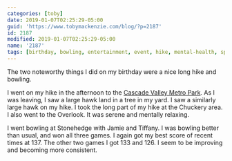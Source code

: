 ```yaml
---
categories: [toby]
date: 2019-01-07T02:25:29-05:00
guid: 'https://www.tobymackenzie.com/blog/?p=2187'
id: 2187
modified: 2019-01-07T02:25:29-05:00
name: '2187'
tags: [birthday, bowling, entertainment, event, hike, mental-health, sport]
---
```


The two noteworthy things I did on my birthday were a nice long hike and bowling.<!--more-->

I went on my hike in the afternoon to the [Cascade Valley Metro Park](https://www.summitmetroparks.org/cascade-valley-metro-park.aspx).  As I was leaving, I saw a large hawk land in a tree in my yard.  I saw a similarly large hawk on my hike.  I took the long part of my hike at the Chuckery area.  I also went to the Overlook.  It was serene and mentally relaxing.

I went bowling at Stonehedge with Jamie and Tiffany.  I was bowling better than usual, and won all three games.  I again got my best score of recent times at 137.  The other two games I got 133 and 126.  I seem to be improving and becoming more consistent.
